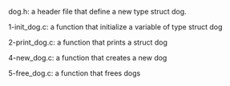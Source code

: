 dog.h: a header file that define a new type struct dog.

1-init_dog.c: a function that initialize a variable of type struct dog

2-print_dog.c: a function that prints a struct dog

4-new_dog.c: a function that creates a new dog

5-free_dog.c: a function that frees dogs
